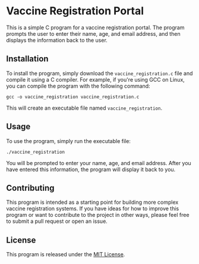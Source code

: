 
# Vaccine Registration Portal

This is a simple C program for a vaccine registration portal. The program prompts the user to enter their name, age, and email address, and then displays the information back to the user.

## Installation

To install the program, simply download the `vaccine_registration.c` file and compile it using a C compiler. For example, if you're using GCC on Linux, you can compile the program with the following command:

```
gcc -o vaccine_registration vaccine_registration.c
```

This will create an executable file named `vaccine_registration`.

## Usage

To use the program, simply run the executable file:

```
./vaccine_registration
```

You will be prompted to enter your name, age, and email address. After you have entered this information, the program will display it back to you.

## Contributing

This program is intended as a starting point for building more complex vaccine registration systems. If you have ideas for how to improve this program or want to contribute to the project in other ways, please feel free to submit a pull request or open an issue.

## License

This program is released under the [MIT License](https://opensource.org/licenses/MIT).
